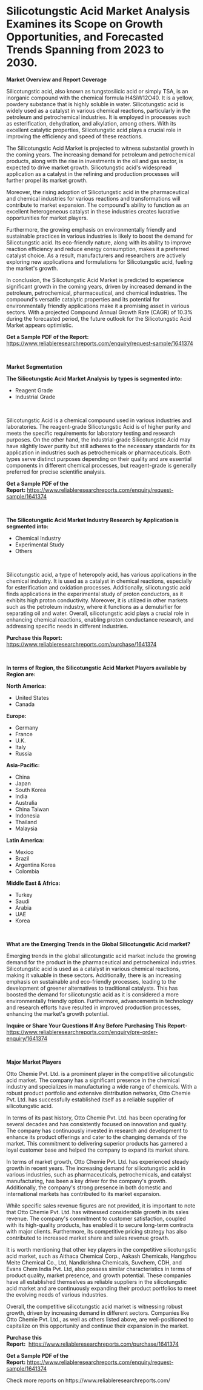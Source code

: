 <p><h1>Silicotungstic Acid Market Analysis Examines its Scope on Growth Opportunities, and Forecasted Trends Spanning from 2023 to 2030.</h1></p><p><strong>Market Overview and Report Coverage</strong></p>
<p><p>Silicotungstic acid, also known as tungstosilicic acid or simply TSA, is an inorganic compound with the chemical formula H4SiW12O40. It is a yellow, powdery substance that is highly soluble in water. Silicotungstic acid is widely used as a catalyst in various chemical reactions, particularly in the petroleum and petrochemical industries. It is employed in processes such as esterification, dehydration, and alkylation, among others. With its excellent catalytic properties, Silicotungstic acid plays a crucial role in improving the efficiency and speed of these reactions.</p><p>The Silicotungstic Acid Market is projected to witness substantial growth in the coming years. The increasing demand for petroleum and petrochemical products, along with the rise in investments in the oil and gas sector, is expected to drive market growth. Silicotungstic acid's widespread application as a catalyst in the refining and production processes will further propel its market growth.</p><p>Moreover, the rising adoption of Silicotungstic acid in the pharmaceutical and chemical industries for various reactions and transformations will contribute to market expansion. The compound's ability to function as an excellent heterogeneous catalyst in these industries creates lucrative opportunities for market players.</p><p>Furthermore, the growing emphasis on environmentally friendly and sustainable practices in various industries is likely to boost the demand for Silicotungstic acid. Its eco-friendly nature, along with its ability to improve reaction efficiency and reduce energy consumption, makes it a preferred catalyst choice. As a result, manufacturers and researchers are actively exploring new applications and formulations for Silicotungstic acid, fueling the market's growth.</p><p>In conclusion, the Silicotungstic Acid Market is predicted to experience significant growth in the coming years, driven by increased demand in the petroleum, petrochemical, pharmaceutical, and chemical industries. The compound's versatile catalytic properties and its potential for environmentally friendly applications make it a promising asset in various sectors. With a projected Compound Annual Growth Rate (CAGR) of 10.3% during the forecasted period, the future outlook for the Silicotungstic Acid Market appears optimistic.</p></p>
<p><strong>Get a Sample PDF of the Report:</strong> <a href="https://www.reliableresearchreports.com/enquiry/request-sample/1641374">https://www.reliableresearchreports.com/enquiry/request-sample/1641374</a></p>
<p>&nbsp;</p>
<p><strong>Market Segmentation</strong></p>
<p><strong>The Silicotungstic Acid Market Analysis by types is segmented into:</strong></p>
<p><ul><li>Reagent Grade</li><li>Industrial Grade</li></ul></p>
<p>&nbsp;</p>
<p><p>Silicotungstic Acid is a chemical compound used in various industries and laboratories. The reagent-grade Silicotungstic Acid is of higher purity and meets the specific requirements for laboratory testing and research purposes. On the other hand, the industrial-grade Silicotungstic Acid may have slightly lower purity but still adheres to the necessary standards for its application in industries such as petrochemicals or pharmaceuticals. Both types serve distinct purposes depending on their quality and are essential components in different chemical processes, but reagent-grade is generally preferred for precise scientific analysis.</p></p>
<p><strong>Get a Sample PDF of the Report:</strong>&nbsp;<a href="https://www.reliableresearchreports.com/enquiry/request-sample/1641374">https://www.reliableresearchreports.com/enquiry/request-sample/1641374</a></p>
<p>&nbsp;</p>
<p><strong>The Silicotungstic Acid Market Industry Research by Application is segmented into:</strong></p>
<p><ul><li>Chemical Industry</li><li>Experimental Study</li><li>Others</li></ul></p>
<p>&nbsp;</p>
<p><p>Silicotungstic acid, a type of heteropoly acid, has various applications in the chemical industry. It is used as a catalyst in chemical reactions, especially for esterification and oxidation processes. Additionally, silicotungstic acid finds applications in the experimental study of proton conductors, as it exhibits high proton conductivity. Moreover, it is utilized in other markets such as the petroleum industry, where it functions as a demulsifier for separating oil and water. Overall, silicotungstic acid plays a crucial role in enhancing chemical reactions, enabling proton conductance research, and addressing specific needs in different industries.</p></p>
<p><strong>Purchase this Report:</strong>&nbsp; <a href="https://www.reliableresearchreports.com/purchase/1641374">https://www.reliableresearchreports.com/purchase/1641374</a></p>
<p>&nbsp;</p>
<p><strong>In terms of Region, the Silicotungstic Acid Market Players available by Region are:</strong></p>
<p>
    <p> <strong> North America: </strong>
        <ul>
            <li>United States</li>
            <li>Canada</li>
        </ul>
        </p> 
    <p> <strong> Europe: </strong>
        <ul>
            <li>Germany</li>
            <li>France</li>
            <li>U.K.</li>
            <li>Italy</li>
            <li>Russia</li>
        </ul>
        </p> 
    <p> <strong> Asia-Pacific: </strong>
        <ul>
            <li>China</li>
            <li>Japan</li>
            <li>South Korea</li>
            <li>India</li>
            <li>Australia</li>
            <li>China Taiwan</li>
            <li>Indonesia</li>
            <li>Thailand</li>
            <li>Malaysia</li>
        </ul>
        </p> 
    <p> <strong> Latin America: </strong>
        <ul>
            <li>Mexico</li>
            <li>Brazil</li>
            <li>Argentina Korea</li>
            <li>Colombia</li>
        </ul>
        </p> 
    <p> <strong> Middle East & Africa: </strong>
        <ul>
            <li>Turkey</li>
            <li>Saudi</li>
            <li>Arabia</li>
            <li>UAE</li>
            <li>Korea</li>
        </ul>
    </p>
    </p>
<p>&nbsp;</p>
<p><strong>What are the Emerging Trends in the Global Silicotungstic Acid market?</strong></p>
<p><p>Emerging trends in the global silicotungstic acid market include the growing demand for the product in the pharmaceutical and petrochemical industries. Silicotungstic acid is used as a catalyst in various chemical reactions, making it valuable in these sectors. Additionally, there is an increasing emphasis on sustainable and eco-friendly processes, leading to the development of greener alternatives to traditional catalysts. This has boosted the demand for silicotungstic acid as it is considered a more environmentally friendly option. Furthermore, advancements in technology and research efforts have resulted in improved production processes, enhancing the market's growth potential.</p></p>
<p><strong>Inquire or Share Your Questions If Any Before Purchasing This Report</strong>- <a href="https://www.reliableresearchreports.com/enquiry/pre-order-enquiry/1641374">https://www.reliableresearchreports.com/enquiry/pre-order-enquiry/1641374</a></p>
<p>&nbsp;</p>
<p><strong>Major Market Players</strong></p>
<p><p>Otto Chemie Pvt. Ltd. is a prominent player in the competitive silicotungstic acid market. The company has a significant presence in the chemical industry and specializes in manufacturing a wide range of chemicals. With a robust product portfolio and extensive distribution networks, Otto Chemie Pvt. Ltd. has successfully established itself as a reliable supplier of silicotungstic acid.</p><p>In terms of its past history, Otto Chemie Pvt. Ltd. has been operating for several decades and has consistently focused on innovation and quality. The company has continuously invested in research and development to enhance its product offerings and cater to the changing demands of the market. This commitment to delivering superior products has garnered a loyal customer base and helped the company to expand its market share.</p><p>In terms of market growth, Otto Chemie Pvt. Ltd. has experienced steady growth in recent years. The increasing demand for silicotungstic acid in various industries, such as pharmaceuticals, petrochemicals, and catalyst manufacturing, has been a key driver for the company's growth. Additionally, the company's strong presence in both domestic and international markets has contributed to its market expansion.</p><p>While specific sales revenue figures are not provided, it is important to note that Otto Chemie Pvt. Ltd. has witnessed considerable growth in its sales revenue. The company's commitment to customer satisfaction, coupled with its high-quality products, has enabled it to secure long-term contracts with major clients. Furthermore, its competitive pricing strategy has also contributed to increased market share and sales revenue growth.</p><p>It is worth mentioning that other key players in the competitive silicotungstic acid market, such as Aithaca Chemical Corp., Aakash Chemicals, Hangzhou Meite Chemical Co., Ltd, Nandkrishna Chemicals, Suvchem, CDH, and Evans Chem India Pvt. Ltd, also possess similar characteristics in terms of product quality, market presence, and growth potential. These companies have all established themselves as reliable suppliers in the silicotungstic acid market and are continuously expanding their product portfolios to meet the evolving needs of various industries.</p><p>Overall, the competitive silicotungstic acid market is witnessing robust growth, driven by increasing demand in different sectors. Companies like Otto Chemie Pvt. Ltd., as well as others listed above, are well-positioned to capitalize on this opportunity and continue their expansion in the market.</p></p>
<p><strong>Purchase this Report:</strong>&nbsp;&nbsp;<a href="https://www.reliableresearchreports.com/purchase/1641374">https://www.reliableresearchreports.com/purchase/1641374</a></p>
<p></p>
<p><strong>Get a Sample PDF of the Report:</strong>&nbsp;<a href="https://www.reliableresearchreports.com/enquiry/request-sample/1641374">https://www.reliableresearchreports.com/enquiry/request-sample/1641374</a></p>
<p>Check more reports on https://www.reliableresearchreports.com/</p>
